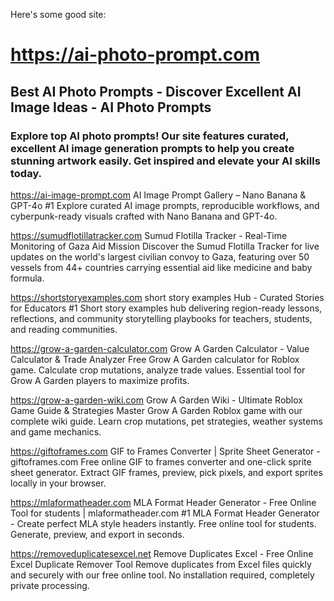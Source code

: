Here's some good site:

# https://ai-photo-prompt.com
## Best AI Photo Prompts - Discover Excellent AI Image Ideas - AI Photo Prompts
### Explore top AI photo prompts! Our site features curated, excellent AI image generation prompts to help you create stunning artwork easily. Get inspired and elevate your AI skills today.

https://ai-image-prompt.com
AI Image Prompt Gallery – Nano Banana & GPT-4o
#1 Explore curated AI image prompts, reproducible workflows, and cyberpunk-ready visuals crafted with Nano Banana and GPT-4o.

https://sumudflotillatracker.com
Sumud Flotilla Tracker - Real-Time Monitoring of Gaza Aid Mission
Discover the Sumud Flotilla Tracker for live updates on the world's largest civilian convoy to Gaza, featuring over 50 vessels from 44+ countries carrying essential aid like medicine and baby formula.

https://shortstoryexamples.com
short story examples Hub - Curated Stories for Educators
#1 Short story examples hub delivering region-ready lessons, reflections, and community storytelling playbooks for teachers, students, and reading communities.

https://grow-a-garden-calculator.com
Grow A Garden Calculator - Value Calculator & Trade Analyzer
Free Grow A Garden calculator for Roblox game. Calculate crop mutations, analyze trade values. Essential tool for Grow A Garden players to maximize profits.

https://grow-a-garden-wiki.com
Grow A Garden Wiki - Ultimate Roblox Game Guide & Strategies
Master Grow A Garden Roblox game with our complete wiki guide. Learn crop mutations, pet strategies, weather systems and game mechanics.

https://giftoframes.com
GIF to Frames Converter | Sprite Sheet Generator - giftoframes.com
Free online GIF to frames converter and one-click sprite sheet generator. Extract GIF frames, preview, pick pixels, and export sprites locally in your browser.

https://mlaformatheader.com
MLA Format Header Generator - Free Online Tool for students | mlaformatheader.com
#1 MLA Format Header Generator - Create perfect MLA style headers instantly. Free online tool for students. Generate, preview, and export in seconds.

https://removeduplicatesexcel.net
Remove Duplicates Excel - Free Online Excel Duplicate Remover Tool
Remove duplicates from Excel files quickly and securely with our free online tool. No installation required, completely private processing.

